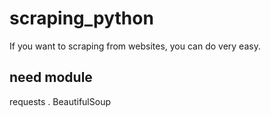 # scraping_python
If you want to scraping from websites, you can do very easy.

## need module
requests . 
BeautifulSoup
